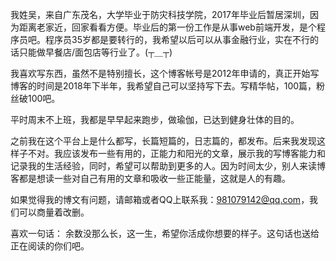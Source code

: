  我姓吴，来自广东茂名，大学毕业于防灾科技学院，2017年毕业后暂居深圳，因为距离老家近，回家看看方便。毕业后的第一份工作是从事web前端开发，是个程序员吧。程序员35岁都是要转行的，我希望以后可以从事金融行业，实在不行的话只能做早餐店/面包店等行业了。(┬＿┬)

我喜欢写东西，虽然不是特别擅长，这个博客帐号是2012年申请的，真正开始写博客的时间是2018年下半年，我希望自己可以坚持写下去。写精华帖，100篇，粉丝破100吧。

平时周末不上班，我都是早早起来跑步，做瑜伽，已达到健身壮体的目的。

之前我在这个平台上是什么都写，长篇短篇的，日志篇的，都发布。后来我发现这样子不对。我应该发布一些有用的，正能力和阳光的文章，展示我的写博客能力和记录我的生活经验，同时，希望可以帮助到更多的人。因为时间太少，别人来读博客都是想读一些对自己有用的文章和吸收一些正能量，这就是人的有趣。

如果觉得我的博文有问题，请邮箱或者QQ上联系我：[981079142@qq.com](mailto:981079142@qq.com)，我们可以商量着改删。

喜欢一句话： 余数没那么长，这一生，希望你活成你想要的样子。这句话也送给正在阅读的你们吧。
